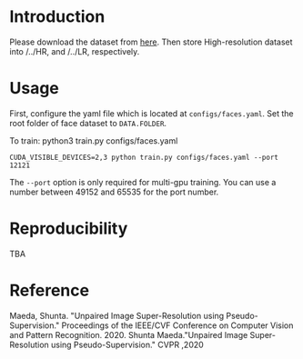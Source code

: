 # Introduction

Please download the dataset from [here](https://github.com/jingyang2017/Face-and-Image-super-resolution). Then store High-resolution dataset into /../HR, and /../LR, respectively.

# Usage

First, configure the yaml file which is located at `configs/faces.yaml`. Set the root folder of face dataset to `DATA.FOLDER`.

To train:
python3 train.py configs/faces.yaml
```
CUDA_VISIBLE_DEVICES=2,3 python train.py configs/faces.yaml --port 12121
```

The `--port` option is only required for multi-gpu training.
You can use a number between 49152 and 65535 for the port number. 

# Reproducibility

TBA

# Reference

Maeda, Shunta. "Unpaired Image Super-Resolution using Pseudo-Supervision." Proceedings of the IEEE/CVF Conference on Computer Vision and Pattern Recognition. 2020.
Shunta Maeda."Unpaired Image Super-Resolution using Pseudo-Supervision." CVPR ,2020
